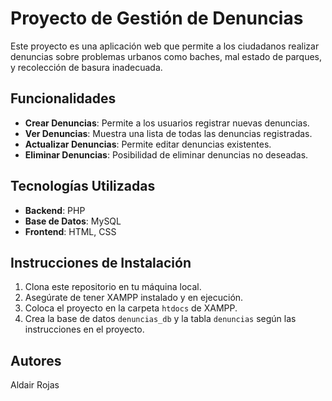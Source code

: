 # Proyecto de Gestión de Denuncias

Este proyecto es una aplicación web que permite a los ciudadanos realizar denuncias sobre problemas urbanos como baches, mal estado de parques, y recolección de basura inadecuada.

## Funcionalidades

- **Crear Denuncias**: Permite a los usuarios registrar nuevas denuncias.
- **Ver Denuncias**: Muestra una lista de todas las denuncias registradas.
- **Actualizar Denuncias**: Permite editar denuncias existentes.
- **Eliminar Denuncias**: Posibilidad de eliminar denuncias no deseadas.

## Tecnologías Utilizadas

- **Backend**: PHP
- **Base de Datos**: MySQL
- **Frontend**: HTML, CSS

## Instrucciones de Instalación

1. Clona este repositorio en tu máquina local.
2. Asegúrate de tener XAMPP instalado y en ejecución.
3. Coloca el proyecto en la carpeta `htdocs` de XAMPP.
4. Crea la base de datos `denuncias_db` y la tabla `denuncias` según las instrucciones en el proyecto.

## Autores

Aldair Rojas
